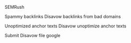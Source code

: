 SEMRush

Spammy backlinks
Disavow backlinks from bad domains

Unoptimized anchor texts
Disavow unoptimize anchor texts

Submit Disavow file google